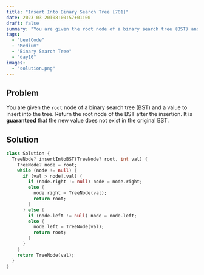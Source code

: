 ```yaml
---
title: "Insert Into Binary Search Tree [701]"
date: 2023-03-20T08:00:57+01:00
draft: false
summary: "You are given the root node of a binary search tree (BST) and a value to insert into the tree. Return the root node of the BST after the insertion. It is guaranteed that the new value does not exist in the original BST."
tags:
  - "LeetCode"
  - "Medium"
  - "Binary Search Tree"
  - "day10"
images:
  - "solution.png"
---
```


## Problem

You are given the `root` node of a binary search tree (BST) and a value to insert into the tree. Return the root node of the BST after the insertion. It is __guaranteed__ that the new value does not exist in the original BST.

## Solution

```dart {linenos=inline}
class Solution {
  TreeNode? insertIntoBST(TreeNode? root, int val) {
    TreeNode? node = root;
    while (node != null) {
      if (val > node!.val) {
        if (node.right != null) node = node.right;
        else {
          node.right = TreeNode(val);
          return root;
        }
      } else {
        if (node.left != null) node = node.left;
        else {
          node.left = TreeNode(val);
          return root;
        }
      }
    }
    return TreeNode(val);
  }
}
```
